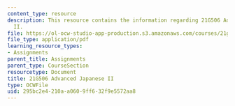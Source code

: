 ```yaml
---
content_type: resource
description: This resource contains the information regarding 21G506 Advanced Japanese
  II.
file: https://ol-ocw-studio-app-production.s3.amazonaws.com/courses/21g-506-advanced-japanese-ii-spring-2005/295bc2e4210aa0609ff632f9e5572aa8_MIT21G_506S05_506hw2.pdf
file_type: application/pdf
learning_resource_types:
- Assignments
parent_title: Assignments
parent_type: CourseSection
resourcetype: Document
title: 21G506 Advanced Japanese II
type: OCWFile
uid: 295bc2e4-210a-a060-9ff6-32f9e5572aa8
---
```

